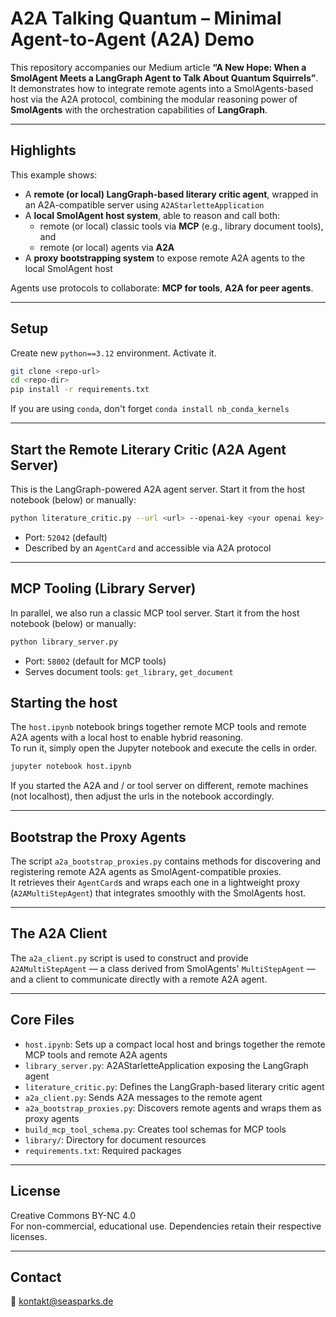 # A2A Talking Quantum – Minimal Agent-to-Agent (A2A) Demo

This repository accompanies our Medium article **“A New Hope: When a SmolAgent Meets a LangGraph Agent to Talk About Quantum Squirrels”**.  
It demonstrates how to integrate remote agents into a SmolAgents-based host via the A2A protocol, combining the modular reasoning power of **SmolAgents** with the orchestration capabilities of **LangGraph**.

---

## Highlights

This example shows:
- A **remote (or local) LangGraph-based literary critic agent**, wrapped in an A2A-compatible server using `A2AStarletteApplication`
- A **local SmolAgent host system**, able to reason and call both:
  - remote (or local) classic tools via **MCP** (e.g., library document tools), and
  - remote (or local) agents via **A2A**
- A **proxy bootstrapping system** to expose remote A2A agents to the local SmolAgent host

Agents use protocols to collaborate: **MCP for tools**, **A2A for peer agents**.

---

## Setup

Create new `python==3.12` environment. Activate it.

```bash
git clone <repo-url>
cd <repo-dir>
pip install -r requirements.txt
```

If you are using `conda`, don't forget `conda install nb_conda_kernels`

---

## Start the Remote Literary Critic (A2A Agent Server)

This is the LangGraph-powered A2A agent server.
Start it from the host notebook (below) or manually:

```bash
python literature_critic.py --url <url> --openai-key <your openai key>
```

- Port: `52042` (default)
- Described by an `AgentCard` and accessible via A2A protocol

---

## MCP Tooling (Library Server)

In parallel, we also run a classic MCP tool server.
Start it from the host notebook (below) or manually:

```bash
python library_server.py
```

- Port: `58002` (default for MCP tools)
- Serves document tools: `get_library`, `get_document`

## Starting the host

The `host.ipynb` notebook brings together remote MCP tools and remote A2A agents with a local host to enable hybrid reasoning.  
To run it, simply open the Jupyter notebook and execute the cells in order.

```bash
jupyter notebook host.ipynb
```

If you started the A2A and / or tool server on different, remote machines (not localhost), then adjust the urls in the notebook accordingly.

---

## Bootstrap the Proxy Agents

The script `a2a_bootstrap_proxies.py` contains methods for discovering and registering remote A2A agents as SmolAgent-compatible proxies.  
It retrieves their `AgentCard`s and wraps each one in a lightweight proxy (`A2AMultiStepAgent`) that integrates smoothly with the SmolAgents host.

---

## The A2A Client

The `a2a_client.py` script is used to construct and provide `A2AMultiStepAgent` — a class derived from SmolAgents' `MultiStepAgent` — and a client to communicate directly with a remote A2A agent.

---

## Core Files

- `host.ipynb`: Sets up a compact local host and brings together the remote MCP tools and remote A2A agents
- `library_server.py`: A2AStarletteApplication exposing the LangGraph agent
- `literature_critic.py`: Defines the LangGraph-based literary critic agent
- `a2a_client.py`: Sends A2A messages to the remote agent
- `a2a_bootstrap_proxies.py`: Discovers remote agents and wraps them as proxy agents
- `build_mcp_tool_schema.py`: Creates tool schemas for MCP tools
- `library/`: Directory for document resources
- `requirements.txt`: Required packages

---

## License

Creative Commons BY-NC 4.0  
For non-commercial, educational use. Dependencies retain their respective licenses.

---

## Contact

📧 [kontakt@seasparks.de](mailto:kontakt@seasparks.de)

